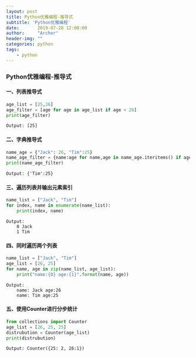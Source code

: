 ```yaml
---
layout: post
title: Python优雅编程-推导式
subtitle: 'Python优雅编程'
date:       2019-07-28 12:00:00
author:     "Archer"
header-img: ""
categories: python
tags:
    - python
---
```


### Python优雅编程-推导式

#### 一、列表推导式

```python
age_list = [25,26]
age_filter = [age for age in age_list if age < 26]
print(age_filter)
```

```text
Output: [25]
```

#### 二、字典推导式

```python
name_age = {"Jack": 26, "Tim":25}
name_age_filter = {name:age for name,age in name_age.iteritems() if age<25}
print(name_age_filter)

```

```text
Output: {'Tim':25}
```

#### 三、遍历列表并输出元素索引

```python
name_list = ["Jack", "Tim"]
for index, name in enumerate(name_list):
    print(index, name)

```

```text
Output: 
    0 Jack
    1 Tim

```

#### 四、同时遍历两个列表

```python
name_list = ["Jack", "Tim"]
age_list = [26, 25]
for name, age in zip(name_list, age_list):
    print("name:{0} age:{1}".format(name, age))

```

```text
Output:
    name: Jack age:26
    name: Tim age:25

```

#### 五、使用Counter进行分步统计

```python
from collections import Counter
age_list = [26, 25, 25]
distrubution = Counter(age_list)
print(distrubution)

```

```text
Output: Counter({25: 2, 26:1})
```
